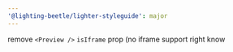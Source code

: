 ```yaml
---
'@lighting-beetle/lighter-styleguide': major
---
```


remove `<Preview />` `isIframe` prop (no iframe support right know
